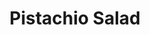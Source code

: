 ---
title: Pistachio Salad
description:
tags: family dessert draft
source:
yield: 
ingredients: 
- 1 large Cool Whip
- 1 pistachio pudding ?
- 1 lg can pineapple
- 2 cup marshmallow cream?
- 1/2 pecans ???
instructions: 
- Mix pudding and pineapple
- Add marshmallow cream and combine
- Add cool whip and combine
- Chill in refrigerator
- Top with pecans and serve chilled
---
